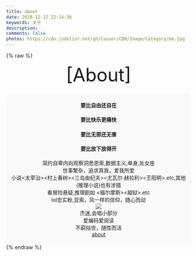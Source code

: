 ```yaml
---
title: about
date: 2018-12-12 22:14:36
keywords: 关于
description: 
comments: false
photos: https://cdn.jsdelivr.net/gh/Casuor/CDN/Image/Category/me.jpg
---
```


{% raw %}
<!-- 因为vue和botui更新导至bug,现将对话移至js下的botui中配置 -->
<div class="entry-content">
  <div class="moe-mashiro" style="text-align:center; font-size: 50px; margin-bottom: 20px;">[About]</div>
  <div id="hello-mashiro" class="popcontainer" style="min-height: 300px; padding: 2px 6px 4px; background-color: rgba(245, 245, 245, 0.5); border-radius: 10px;">
    <center>
    <p>
    </p>
    <h4>要比自由还自在</h4>
      <h4>要比快乐更痛快</h4>
        <h4>要比无邪还无害</h4>
          <h4>要比放下放得开</h4>
    <p>
    简约自卑内向观察洞悉思索,数据主义,单身,处女座<br>
   	世事繁杂，追求真我，爱我所爱<br>
    小说<太宰治><村上春树><三岛由纪夫><尤瓦尔·赫拉利><王阳明>.etc,其他(推理小说)也有涉猎<br>
    看冒险悬疑,推理剧如 <福尔摩斯><越狱>.etc<br>
    lol忠实粉,亚索，风一样的信仰，随心而动<br>
    <img src="https://cdn.jsdelivr.net/gh/Casuor/CDN/Extra/yasuo.png">
    <br>
    杰迷,会唱小部分<br>
    爱编码爱阅读<br>
    不羁俗世，随性而活<br>
    <a href="https://casuor.carrd.co/">about</a>
    </p>
    </center>
    <bot-ui></botui>
  </div>
</div>
{% endraw %}
